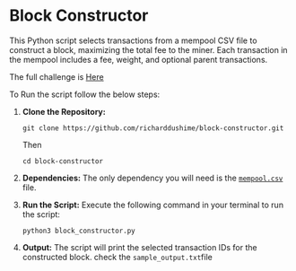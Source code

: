 # Block Constructor

This Python script selects transactions from a mempool CSV file to construct a block, maximizing the total fee to the miner. Each transaction in the mempool includes a fee, weight, and optional parent transactions.

The full challenge is [Here](https://github.com/richarddushime/block-constructor/blob/main/Block-constructor-challenge.md)

To Run the script follow the below steps:

1. **Clone the Repository:**
   ```
   git clone https://github.com/richarddushime/block-constructor.git
   ```
   Then 
   ```
   cd block-constructor
   ```

2. **Dependencies:**
The only dependency you will need is the [`mempool.csv`](https://github.com/richarddushime/block-constructor/blob/main/mempool.csv) file.

3. **Run the Script:**
   Execute the following command in your terminal to run the script:
   ```
   python3 block_constructor.py
   ```

4. **Output:**
   The script will print the selected transaction IDs for the constructed block.
   check the `sample_output.txt`file
